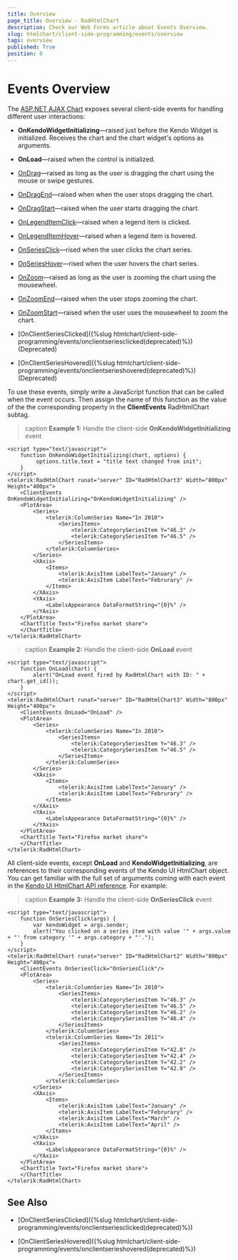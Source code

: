 ```yaml
---
title: Overview
page_title: Overview - RadHtmlChart
description: Check our Web Forms article about Events Overview.
slug: htmlchart/client-side-programming/events/overview
tags: overview
published: True
position: 0
---
```


# Events Overview

The [ASP.NET AJAX Chart](https://www.telerik.com/products/aspnet-ajax/html-chart.aspx) exposes several client-side events for handling different user interactions:

* **OnKendoWidgetInitializing**—raised just before the Kendo Widget is initialized. Receives the chart and the chart widget's options as arguments.

* **OnLoad**—raised when the control is initialized.

* [OnDrag](https://docs.telerik.com/kendo-ui/api/javascript/dataviz/ui/chart#events-drag)—raised as long as the user is dragging the chart using the mouse or swipe gestures.

* [OnDragEnd](https://docs.telerik.com/kendo-ui/api/javascript/dataviz/ui/chart#events-dragEnd)—raised when when the user stops dragging the chart.

* [OnDragStart](https://docs.telerik.com/kendo-ui/api/javascript/dataviz/ui/chart#events-dragStart)—raised when the user starts dragging the chart.

* [OnLegendItemClick](https://docs.telerik.com/kendo-ui/api/dataviz/chart#events-legendItemClick)—raised when a legend item is clicked.

* [OnLegendItemHover](https://docs.telerik.com/kendo-ui/api/dataviz/chart#events-legendItemHover)—raised when a legend item is hovered.

* [OnSeriesClick](https://docs.telerik.com/kendo-ui/api/dataviz/chart#events-seriesClick)—rised when the user clicks the chart series.

* [OnSeriesHover](https://docs.telerik.com/kendo-ui/api/dataviz/chart#events-seriesHover)—rised when the user hovers the chart series.

* [OnZoom](https://docs.telerik.com/kendo-ui/api/javascript/dataviz/ui/chart#events-zoom)—raised as long as the user is zooming the chart using the mousewheel.

* [OnZoomEnd](https://docs.telerik.com/kendo-ui/api/javascript/dataviz/ui/chart#events-zoomEnd)—raised when the user stops zooming the chart.

* [OnZoomStart](https://docs.telerik.com/kendo-ui/api/javascript/dataviz/ui/chart#events-zoomStart)—raised when the user uses the mousewheel to zoom the chart.

* [OnClientSeriesClicked]({%slug htmlchart/client-side-programming/events/onclientseriesclicked(deprecated)%}) (Deprecated)

* [OnClientSeriesHovered]({%slug htmlchart/client-side-programming/events/onclientserieshovered(deprecated)%}) (Deprecated)

To use these events, simply write a JavaScript function that can be called when the event occurs. Then assign the name of this function as the value of the the corresponding property in the **ClientEvents** RadHtmlChart subtag.

>caption **Example 1:** Handle the client-side **OnKendoWidgetInitializing** event

````ASP.NET
<script type="text/javascript">
	function OnKendoWidgetInitializing(chart, options) {
		 options.title.text = "title text changed from init";
	}
</script>
<telerik:RadHtmlChart runat="server" ID="RadHtmlChart3" Width="800px" Height="400px">
	<ClientEvents OnKendoWidgetInitializing="OnKendoWidgetInitializing" />
	<PlotArea>
		<Series>
			<telerik:ColumnSeries Name="In 2010">
				<SeriesItems>
					<telerik:CategorySeriesItem Y="46.3" />
					<telerik:CategorySeriesItem Y="46.5" />
				</SeriesItems>
			</telerik:ColumnSeries>
		</Series>
		<XAxis>
			<Items>
				<telerik:AxisItem LabelText="January" />
				<telerik:AxisItem LabelText="Februrary" />
			</Items>
		</XAxis>
		<YAxis>
			<LabelsAppearance DataFormatString="{0}%" />
		</YAxis>
	</PlotArea>
	<ChartTitle Text="Firefox market share">
	</ChartTitle>
</telerik:RadHtmlChart>
````

>caption **Example 2:** Handle the client-side **OnLoad** event
````ASP.NET
<script type="text/javascript">
	function OnLoad(chart) {
		alert("OnLoad event fired by RadHtmlChart with ID: " + chart.get_id());
	}
</script>
<telerik:RadHtmlChart runat="server" ID="RadHtmlChart3" Width="800px" Height="400px">
	<ClientEvents OnLoad="OnLoad" />
	<PlotArea>
		<Series>
			<telerik:ColumnSeries Name="In 2010">
				<SeriesItems>
					<telerik:CategorySeriesItem Y="46.3" />
					<telerik:CategorySeriesItem Y="46.5" />
				</SeriesItems>
			</telerik:ColumnSeries>
		</Series>
		<XAxis>
			<Items>
				<telerik:AxisItem LabelText="January" />
				<telerik:AxisItem LabelText="Februrary" />
			</Items>
		</XAxis>
		<YAxis>
			<LabelsAppearance DataFormatString="{0}%" />
		</YAxis>
	</PlotArea>
	<ChartTitle Text="Firefox market share">
	</ChartTitle>
</telerik:RadHtmlChart>
````


All client-side events, except **OnLoad** and **KendoWidgetInitializing**, are references to their corresponding events of the Kendo UI HtmlChart object. You can get familiar with the full set of arguments coming with each event in the [Kendo UI HtmlChart API reference](https://docs.telerik.com/kendo-ui/api/dataviz/chart#events). For example:

>caption **Example 3:** Handle the client-side **OnSeriesClick** event
````ASP.NET
<script type="text/javascript">
	function OnSeriesClick(args) {
		var kendoWidget = args.sender;
		alert("You clicked on a series item with value '" + args.value + "' from category '" + args.category + "'.");
	}
</script>
<telerik:RadHtmlChart runat="server" ID="RadHtmlChart2" Width="800px" Height="400px">
	<ClientEvents OnSeriesClick="OnSeriesClick"/>
	<PlotArea>
		<Series>
			<telerik:ColumnSeries Name="In 2010">
				<SeriesItems>
					<telerik:CategorySeriesItem Y="46.3" />
					<telerik:CategorySeriesItem Y="46.5" />
					<telerik:CategorySeriesItem Y="46.2" />
					<telerik:CategorySeriesItem Y="46.4" />
				</SeriesItems>
			</telerik:ColumnSeries>
			<telerik:ColumnSeries Name="In 2011">
				<SeriesItems>
					<telerik:CategorySeriesItem Y="42.8" />
					<telerik:CategorySeriesItem Y="42.4" />
					<telerik:CategorySeriesItem Y="42.2" />
					<telerik:CategorySeriesItem Y="42.9" />
				</SeriesItems>
			</telerik:ColumnSeries>
		</Series>
		<XAxis>
			<Items>
				<telerik:AxisItem LabelText="January" />
				<telerik:AxisItem LabelText="Februrary" />
				<telerik:AxisItem LabelText="March" />
				<telerik:AxisItem LabelText="April" />
			</Items>
		</XAxis>
		<YAxis>
			<LabelsAppearance DataFormatString="{0}%" />
		</YAxis>
	</PlotArea>
	<ChartTitle Text="Firefox market share">
	</ChartTitle>
</telerik:RadHtmlChart>
````

## See Also

 * [OnClientSeriesClicked]({%slug htmlchart/client-side-programming/events/onclientseriesclicked(deprecated)%})

 * [OnClientSeriesHovered]({%slug htmlchart/client-side-programming/events/onclientserieshovered(deprecated)%})

